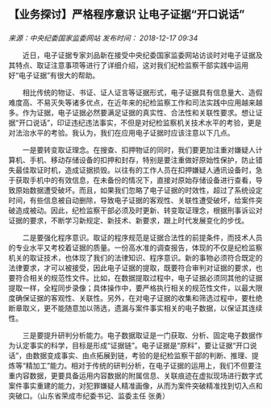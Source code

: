## 【业务探讨】严格程序意识 让电子证据“开口说话”

### 

_来源：中央纪委国家监委网站_ _发布时间： 2018-12-17 09:34_

　　近日，电子证据专家刘品新在接受中央纪委国家监委网站访谈时对电子证据及其特点、取证注意事项等进行了详细介绍，这对我们纪检监察干部实践中运用好“电子证据”有很大的帮助。

　　相比传统的物证、书证、证人证言等证据形式，电子证据具有信息量大、造假难度高、不易灭失等诸多优点，在近年来的纪检监察工作和司法实践中应用越来越多。作为证据，电子证据必然要满足证据的真实性、合法性和关联性要求。想让证据“开口说话”，印证违纪违法事实，不但是对纪检监察机关技术水平的考验，更是对法治水平的考验。我认为，我们在应用电子证据时应该注意以下几点。

　　一是要转变取证理念。在搜查、扣押物证的同时，我们要更加注重对嫌疑人计算机、手机、移动存储设备的扣押和封存，特别是要注重做好原始性保护，防止错失最佳取证时机，造成证据损毁。以往有的工作人员在扣押嫌疑人通讯设备时，急于获取手机中的有效信息，在未备份的情况下，直接对原始存储设备进行查看，导致原始数据遭受破坏。而且，如果我们忽略了电子证据的时效性，超过了系统设定时间，有些信息被自动删除，导致电子证据的客观性、关联性遭受破坏，给案件突破造成被动。因此，纪检监察干部必须及时更新、转变取证理念，根据刑事诉讼对证据的要求，不断学习新规定、新技术、新要求，跟上时代发展变化的步伐。

　　二是要强化程序意识。取证的程序规范是证据合法性的前提条件，而技术人员的专业水平又考校着证据的质量。一份高水准的调查报告，体现的不仅是纪检监察机关的取证技术，也体现了我们的法律知识、程序意识。新的事物必须符合既定的法律要求，才可以被接受，因此电子证据的提取，既要符合审判对证据的要求，也要符合相关的规范性文件。比如，在数据提取过程中，电子证据必须同其他的证据提取一样，全程同步录像；具体操作中，要严格执行相关的规范性文件，以最大限度确保证据的客观性、关联性。另外，在对电子证据的收集和筛选过程中，要杜绝断章取义，更不能随意加以筛选，遗漏与案件事实相关的电子数据，以保证其连续性。

　　三是要提升研判分析能力。电子数据取证是一门获取、分析、固定电子数据作为认定事实的科学，目标是形成“证据链”。电子证据是“原料”，要让证据“开口说话”，由数据变成事实、由点拓展到链，考验的是纪检监察干部的判断、推理、提炼等“精加工”能力。相对于传统的研判分析，在电子证据的运用上，我们不但要注重内容数据，更要具备运用内容数据的附属信息、关联痕迹在虚拟现场进行数字式案件事实重建的能力，对犯罪嫌疑人精准画像，从而为案件突破精准找到切入点和突破口。（山东省荣成市纪委书记、监委主任 张勇）